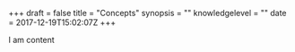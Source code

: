 +++
draft = false
title = "Concepts"
synopsis = ""
knowledgelevel = ""
date = 2017-12-19T15:02:07Z
+++

I am content

